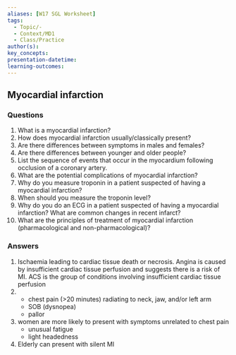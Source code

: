 ```yaml
---
aliases: [W17 SGL Worksheet]
tags:
  - Topic/-
  - Context/MD1
  - Class/Practice
author(s): 
key_concepts: 
presentation-datetime: 
learning-outcomes:
---
```



## Myocardial infarction 
### Questions
1. What is a myocardial infarction?
2. How does myocardial infarction usually/classically present?
3. Are there differences between symptoms in males and females?
4. Are there differences between younger and older people?
5. List the sequence of events that occur in the myocardium following occlusion of a coronary artery.
6. What are the potential complications of myocardial infarction?
7. Why do you measure troponin in a patient suspected of having a myocardial infarction?
8. When should you measure the troponin level?
9. Why do you do an ECG in a patient suspected of having a myocardial infarction? What are common changes in recent infarct?
10. What are the principles of treatment of myocardial infarction (pharmacological and non-pharmacological)?

### Answers
1. Ischaemia leading to cardiac tissue death or necrosis. Angina is caused by insufficient cardiac tissue perfusion and suggests there is a risk of MI. ACS is the group of conditions involving insufficient cardiac tissue perfusion
2. 
	- chest pain (>20 minutes) radiating to neck, jaw, and/or left arm
	- SOB (dysnopea)
	- pallor
3. women are more likely to present with symptoms unrelated to chest pain
	- unusual fatigue
	- light headedness
4. Elderly can present with silent MI